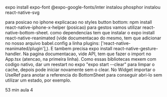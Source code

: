 
expo install expo-font @expo-google-fonts/inter
instalou phosphor
instalou react-native-svg

para posicao no iphone explicacao no styles button bottom:
npm install react-native-iphone-x-helper (posicao)
para gestos vamos utilizar react-native-bottom-sheet. como dependencias tem que instalar o expo install react-native-reanimated (vide documentacao do mesmo, tem que adicionar no nosso arquivo babel.config a linha plugins: ['react-native-reanimated/plugin'],). E tambem precisa expo install react-native-gesture-handler. Na pagina documentacao, vide API, tem que fazer o import no App.tsx (atencao, na primeira linha).
Como essas bibliotecas mexem com codigo nativo, dar um reestart no expo "expo start --clear" para limpar o cache, depois pode iniciar novamente sem o clear.
No Widget importar o UseRef para anotar a referencia do BottomSheet para conseguir abri-lo sem utilizar um estado, por exemplo.

53 min aula 4



